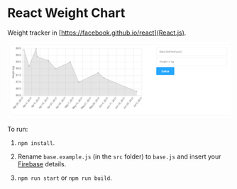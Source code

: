 # React Weight Chart

Weight tracker in [https://facebook.github.io/react](React.js).

![Screenshot](images/screenshot.jpg)

To run:

1. `npm install`.

2. Rename `base.example.js` (in the `src` folder) to `base.js` and insert your [Firebase](https://firebase.google.com/) details.

3. `npm run start` or `npm run build`.